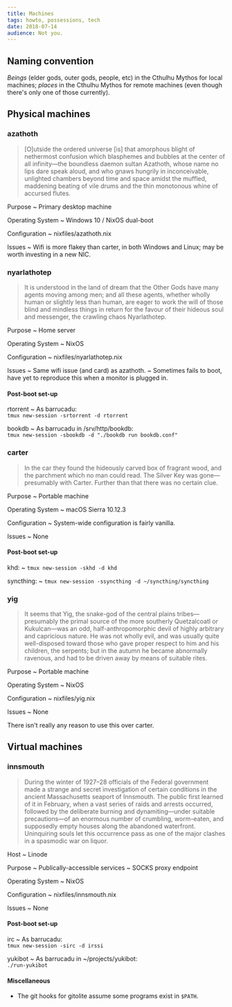 ```yaml
---
title: Machines
tags: howto, possessions, tech
date: 2018-07-14
audience: Not you.
---
```


Naming convention
-----------------

*Beings* (elder gods, outer gods, people, etc) in the Cthulhu Mythos for local machines; *places* in
the Cthulhu Mythos for remote machines (even though there's only one of those currently).


Physical machines
-----------------

### azathoth ###

> [O]utside the ordered universe [is] that amorphous blight of nethermost confusion which blasphemes
> and bubbles at the center of all infinity—the boundless daemon sultan Azathoth, whose name no lips
> dare speak aloud, and who gnaws hungrily in inconceivable, unlighted chambers beyond time and
> space amidst the muffled, maddening beating of vile drums and the thin monotonous whine of
> accursed flutes.

Purpose
  ~ Primary desktop machine

Operating System
  ~ Windows 10 / NixOS dual-boot

Configuration
  ~ nixfiles/azathoth.nix

Issues
  ~ Wifi is more flakey than carter, in both Windows and Linux; may be worth investing in a new NIC.

### nyarlathotep ###

> It is understood in the land of dream that the Other Gods have many agents moving among men; and
> all these agents, whether wholly human or slightly less than human, are eager to work the will of
> those blind and mindless things in return for the favour of their hideous soul and messenger, the
> crawling chaos Nyarlathotep.

Purpose
  ~ Home server

Operating System
  ~ NixOS

Configuration
  ~ nixfiles/nyarlathotep.nix

Issues
  ~ Same wifi issue (and card) as azathoth.
  ~ Sometimes fails to boot, have yet to reproduce this when a monitor is plugged in.

#### Post-boot set-up ####

rtorrent
  ~ As barrucadu:<br/>
    `tmux new-session -srtorrent -d rtorrent`

bookdb
  ~ As barrucadu in /srv/http/bookdb:<br/>
    `tmux new-session -sbookdb -d "./bookdb run bookdb.conf"`

### carter ###

> In the car they found the hideously carved box of fragrant wood, and the parchment which no man
> could read. The Silver Key was gone—presumably with Carter. Further than that there was no certain
> clue.

Purpose
  ~ Portable machine

Operating System
  ~ macOS Sierra 10.12.3

Configuration
  ~ System-wide configuration is fairly vanilla.

Issues
  ~ None

#### Post-boot set-up ####

khd:
  ~ `tmux new-session -skhd -d khd`

syncthing:
  ~ `tmux new-session -ssyncthing -d ~/syncthing/syncthing`

### yig ###

> It seems that Yig, the snake-god of the central plains tribes—presumably the primal source of the
> more southerly Quetzalcoatl or Kukulcan—was an odd, half-anthropomorphic devil of highly arbitrary
> and capricious nature. He was not wholly evil, and was usually quite well-disposed toward those
> who gave proper respect to him and his children, the serpents; but in the autumn he became
> abnormally ravenous, and had to be driven away by means of suitable rites.

Purpose
  ~ Portable machine

Operating System
  ~ NixOS

Configuration
  ~ nixfiles/yig.nix

Issues
  ~ None

There isn't really any reason to use this over carter.

Virtual machines
----------------

### innsmouth ###

> During the winter of 1927–28 officials of the Federal government made a strange and secret
> investigation of certain conditions in the ancient Massachusetts seaport of Innsmouth. The public
> first learned of it in February, when a vast series of raids and arrests occurred, followed by the
> deliberate burning and dynamiting—under suitable precautions—of an enormous number of crumbling,
> worm-eaten, and supposedly empty houses along the abandoned waterfront. Uninquiring souls let this
> occurrence pass as one of the major clashes in a spasmodic war on liquor.

Host
  ~ Linode

Purpose
  ~ Publically-accessible services
  ~ SOCKS proxy endpoint

Operating System
  ~ NixOS

Configuration
  ~ nixfiles/innsmouth.nix

Issues
  ~ None

#### Post-boot set-up ####

irc
  ~ As barrucadu:<br/>
    `tmux new-session -sirc -d irssi`

yukibot
  ~ As barrucadu in ~/projects/yukibot:<br/>
    `./run-yukibot`

#### Miscellaneous ####

- The git hooks for gitolite assume some programs exist in `$PATH`.
